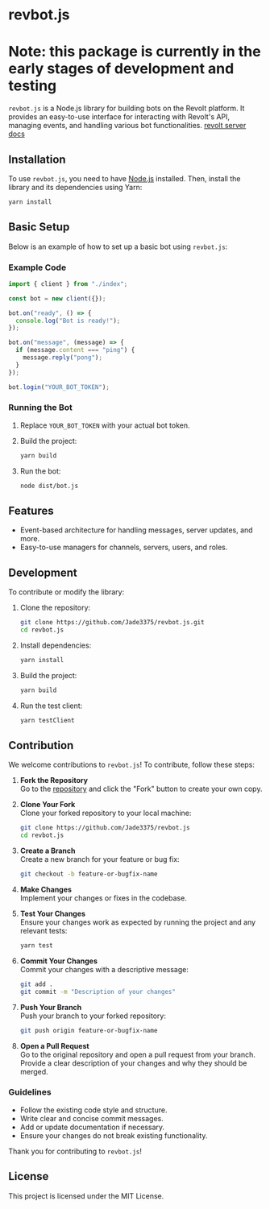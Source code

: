# revbot.js

# Note: this package is currently in the early stages of development and testing

`revbot.js` is a Node.js library for building bots on the Revolt platform. It provides an easy-to-use interface for interacting with Revolt's API, managing events, and handling various bot functionalities.
[revolt server](https://rvlt.gg/7hG9csvW) [docs](https://jade3375.github.io/revbot.js/)

## Installation

To use `revbot.js`, you need to have [Node.js](https://nodejs.org/) installed. Then, install the library and its dependencies using Yarn:

```bash
yarn install
```

## Basic Setup

Below is an example of how to set up a basic bot using `revbot.js`:

### Example Code

```ts
import { client } from "./index";

const bot = new client({});

bot.on("ready", () => {
  console.log("Bot is ready!");
});

bot.on("message", (message) => {
  if (message.content === "ping") {
    message.reply("pong");
  }
});

bot.login("YOUR_BOT_TOKEN");
```

### Running the Bot

1. Replace `YOUR_BOT_TOKEN` with your actual bot token.
2. Build the project:

   ```bash
   yarn build
   ```

3. Run the bot:

   ```bash
   node dist/bot.js
   ```

## Features

- Event-based architecture for handling messages, server updates, and more.
- Easy-to-use managers for channels, servers, users, and roles.

## Development

To contribute or modify the library:

1. Clone the repository:

   ```bash
   git clone https://github.com/Jade3375/revbot.js.git
   cd revbot.js
   ```

2. Install dependencies:

   ```bash
   yarn install
   ```

3. Build the project:

   ```bash
   yarn build
   ```

4. Run the test client:

   ```bash
   yarn testClient
   ```

## Contribution

We welcome contributions to `revbot.js`! To contribute, follow these steps:

1. **Fork the Repository**  
   Go to the [repository](https://github.com/Jade3375/revbot.js) and click the "Fork" button to create your own copy.

2. **Clone Your Fork**  
   Clone your forked repository to your local machine:

   ```bash
   git clone https://github.com/Jade3375/revbot.js
   cd revbot.js
   ```

3. **Create a Branch**  
   Create a new branch for your feature or bug fix:

   ```bash
   git checkout -b feature-or-bugfix-name
   ```

4. **Make Changes**  
   Implement your changes or fixes in the codebase.

5. **Test Your Changes**  
   Ensure your changes work as expected by running the project and any relevant tests:

   ```bash
   yarn test
   ```

6. **Commit Your Changes**  
   Commit your changes with a descriptive message:

   ```bash
   git add .
   git commit -m "Description of your changes"
   ```

7. **Push Your Branch**  
   Push your branch to your forked repository:

   ```bash
   git push origin feature-or-bugfix-name
   ```

8. **Open a Pull Request**  
   Go to the original repository and open a pull request from your branch. Provide a clear description of your changes and why they should be merged.

### Guidelines

- Follow the existing code style and structure.
- Write clear and concise commit messages.
- Add or update documentation if necessary.
- Ensure your changes do not break existing functionality.

Thank you for contributing to `revbot.js`!

## License

This project is licensed under the MIT License.
